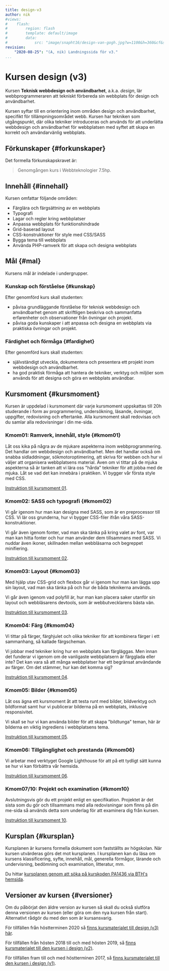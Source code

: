 ```yaml
---
title: design-v3
author: nik
#views:
#    flash:
#        region: flash
#        template: default/image
#        data:
#            src: "image/snapht16/design-van-gogh.jpg?w=1100&h=360&cf&s=10&s=8&smooth&sharpen&f3=mean_removal&emboss&convolve=lighten:emboss-alt:motion"
revision:
    "2020-08-25": "(A, nik) Landningssida för v3."
...
```

Kursen design (v3)
===================================================

Kursen **Teknisk webbdesign och användbarhet**, a.k.a. *design*, lär webbprogrammeraren att tekniskt förbereda sin webbplats för design och användbarhet.

Kursen syftar till en orientering inom områden design och användbarhet, specifikt för tillämpningsområdet webb. Kursen har tekniken som utgångspunkt, där olika tekniker introduceras och används för att underlätta webbdesign och användbarhet för webbplatsen med syftet att skapa en korrekt och användarvänlig webbplats.

<!--more-->



Förkunskaper {#forkunskaper}
------------------------

Det formella förkunskapskravet är:

> Genomgången kurs i Webbteknologier 7.5hp.




Innehåll {#innehall}
------------------------

Kursen omfattar följande områden:

* Färglära och färgsättning av en webbplats
* Typografi
* Lagar och regler kring webbplatser
* Anpassa webbplats för funktionshindrade
* Grid-baserad layout
* CSS-konstruktioner för style med CSS/SASS
* Bygga tema till webbplats
* Använda PHP-ramverk för att skapa och designa webbplats
<!-- * Sökmotoroptimering -->



Mål {#mal}
------------------------

Kursens mål är indelade i undergrupper.



### Kunskap och förståelse {#kunskap}

Efter genomförd kurs skall studenten:

* påvisa grundläggande förståelse för teknisk webbdesign och användbarhet genom att skriftligen beskriva och sammanfatta erfarenheter och observationer från övningar och projekt.
* påvisa goda kunskaper i att anpassa och designa en webbplats via praktiska övningar och projekt.



### Färdighet och förmåga {#fardighet}

Efter genomförd kurs skall studenten:

* självständigt utveckla, dokumentera och presentera ett projekt inom webbdesign och användbarhet.
* ha god praktisk förmåga att hantera de tekniker, verktyg och miljöer som används för att designa och göra en webbplats användbar.


Kursmoment {#kursmoment}
------------------------

Kursen är uppdelad i kursmoment där varje kursmoment uppskattas till 20h studerande i form av programmering, undersökning, läsande, övningar, uppgifter, redovisning och eftertanke. Alla kursmoment skall redovisas och du samlar alla redovisningar i din me-sida.


### Kmom01: Ramverk, innehåll, style {#kmom01}

Låt oss kika på några av de mjukare aspekterna inom webbprogrammering. Det handlar om webbdesign och användbarhet. Men det handlar också om snabba sidladdningar, sökmotoroptimering, att skriva för webben och hur vi väljer att organisera webbplatsens material. Även om vi tittar på de mjuka aspekterna så är tanken att vi lära oss "hårda" tekniker för att jobba med de mjuka. Låt se vad det kan innebära i praktiken. Vi bygger vår första style med CSS.

[Instruktion till kursmoment 01](./kmom01).



### Kmom02: SASS och typografi {#kmom02}

Vi går igenom hur man kan designa med SASS, som är en preprocessor till CSS. Vi lär oss grunderna, hur vi bygger CSS-filer ifrån våra SASS-konstruktioner.

Vi går även igenom fonter, vad man ska tänka på kring valet av font, var man kan hitta fonter och hur man använder dem tillsammans med SASS. Vi nuddar även ikoner, skillnaden mellan webbläsarna och begreppet minifiering.

[Instruktion till kursmoment 02](./kmom02).



### Kmom03: Layout {#kmom03}

Med hjälp utav CSS-grid och flexbox går vi igenom hur man kan lägga upp sin layout, vad man ska tänka på och hur de båda teknikerna används.

Vi går även igenom vad polyfill är, hur man kan placera saker utanför sin layout och webbläsarens devtools, som är webbutvecklarens bästa vän.

[Instruktion till kursmoment 03](./kmom03).



### Kmom04: Färg  {#kmom04}

Vi tittar på färger, färghjulet och olika tekniker för att kombinera färger i ett sammanhang, så kallade färgscheman.

Vi jobbar med tekniker kring hur en webbplats kan färgläggas. Men innan det funderar vi igenom om de vanligaste webbplatsern är färgglada eller inte? Det kan vara så att många webbplatser har ett begränsat användande av färger. Om det stämmer, hur kan det komma sig?

[Instruktion till kursmoment 04](./kmom04).



### Kmom05: Bilder {#kmom05}

Låt oss ägna ett kursmoment åt att testa runt med bilder, bildverktyg och bildformat samt hur vi publicerar bilderna på en webbplats, inklusive responsivitet.

Vi skall se hur vi kan använda bilder för att skapa "bildtunga" teman, här är bilderna en viktig ingrediens i webbplatsens tema.

[Instruktion till kursmoment 05](./kmom05).



### Kmom06: Tillgänglighet och prestanda {#kmom06}

Vi arbetar med verktyget Google Lighthouse för att på ett tydligt sätt kunna se hur vi kan förbättra vår hemsida.

[Instruktion till kursmoment 06](./kmom06).



### Kmom07/10: Projekt och examination {#kmom10}

Avslutningsvis gör du ett projekt enligt en specifikation. Projektet är det sista som du gör och tillsammans med alla redovisningar som finns på din me-sida så används detta som underlag för att examinera dig från kursen.

[Instruktion till kursmoment 10](./kmom10).



<!-- Kurslitteratur {#litteratur}
----------------------------

[Måste jag skaffa kurslitteraturen](kurser/maste-jag-skaffa-kurslitteraturen)?



### Kurslitteratur {#kurslitteratur}

Som kurslitteratur har jag valt följande böcker, tillsammans med ett antal artiklar som finns tillgängliga på nätet.

Det finns läsanvisningar i samband med varje kursmoment.

* **[The Principles of Beautiful Web Design](kunskap/boken-the-principles-of-beautiful-web-design)**   -->


<!--
### Referenslitteratur {#referenslitteratur}

Följande böcker har jag valt som referenslitteratur. De kan vara bra att ha tillhands och ger lite extra läsmöjligheter. De behövs inte för att klara kursen men vill du bemästra kursens område så är dessa böcker bra startpunkter.

* **[HTML och CSS-boken](kunskap/boken-html-och-css-boken)**  

-->


<!--
### Övrig litteratur {#ovriglitteratur}

I varje kursmoment kan det tillkomma läsanvisningar i till exempel artiklar, manualer och webbmaterial.



Läsanvisningar {#lasanvisning}
------------------------------

Här följer en sammanställning av de läsanvisningar till kurslitteraturen som ges i varje kursmoment.

| Kursmoment | Beautiful Web Design   |
|------------|------------------------|
| Kmom01     |                        |
| Kmom02     | 1                      |
| Kmom03     | (1), 4                 |
| Kmom04     | 2, (4)                 |
| Kmom05     | 5                      |
| Kmom06     | 3                      |
| Kmom10     |                        |



Rekommenderad studieplan {#studieplan}
---------------------------------------------

Kursen har en [rekommenderad studieplan](kurser/design/studieplan) som visar en översikt över kursens olika moment och när de i tiden bör utföras för att studenten skall ligga i fas med kursens planering.

I studieplanen visas när rättning sker av respektive inlämnat moment samt när det finns möjligheter att göra restinlämningar.

Läs mer om den [rekommenderade studieplanen](kurser/faq/rekommenderad-studieplan).



Lektionsplan {#lektionsplan}
---------------------------------------------

Det finns en [lektionsplan](kurser/design/lektionsplan) som visar en detaljplanering för undervisningen i kursen, vecka för vecka.

Läs mer om [lektionsplanen](kurser/faq/lektionsplan-och-schema).



Handledning {#handledning}
----------------------------------------

Förutom den planerade undervisningen enligt lektionsplanen så kan du få hjälp och stöd i kursens chatt och i forumet. Chatten lämpar sig för korta enkla frågor och forumet för mer utredande och längre frågor och svar. Om du inte får svar i chatten så rekommenderas att du postar i forumet.

Läs om [lärarstöd och handledning](kurser/faq/lararstod-och-handledning).



Betygsättning {#betyg}
------------------------

Det finns ett särskilt dokument som beskriver [hur bedömning och betygsättning sker](kurser/faq/bedomning-och-betygsattning).



Ladok {#ladok}
------------------------

Enligt kursplanen finns ett antal ladokmoment och de är kopplade till kursens kursmoment enligt följande.

| Kursens moment  | Ladok moment enligt kursplan  |
|-----------------|-------------------------------|
| Kmom01 + kmom02 | Uppgift 1 á 2.5hp             |
| Kmom03 + kmom04 | Uppgift 2 á 2.5hp             |
| Kmom05 - kmom10 | Projekt á 2.5hp               |

Den sista inlämningen bestämmer kursens slutbetyg vilket utfärdas när samtliga moment godkänts.

Läs mer om [rapportering av resultat](kurser/faq/resultatrapportering).



Kursutvärdering och kursutveckling {#kursutvardering}
-----------------------------------------------------

Det finns ett särskilt dokument som beskriver hur arbetet med kursutvärderingar och kursutveckling sker. Det är oerhört viktigt för mig att du säger till vad du tycker om kurs och kursmaterial, du kan alltid hojta till i både forum, chatt eller mail.

Läs om hur [vi jobbar med kursutvärdering och kursutveckling](kurser/faq/kursutvardering-och-kursutveckling).

-->


Kursplan {#kursplan}
-----------------------------------------------------

Kursplanen är kursens formella dokument som fastställts av högskolan. När kursen utvärderas görs det mot kursplanen. I kursplanen kan du läsa om kursens klassificering, syfte, innehåll, mål, generella förmågor, lärande och undervisning, bedömning och examination, litteratur, mm.

Du hittar [kursplanen genom att söka på kurskoden PA1436 via BTH's hemsida](http://edu.bth.se/utbildning/utb_kursplaner.asp?KKurskod=PA1436).



Versioner av kursen {#versioner}
-----------------------------------------------------

Om du påbörjat den äldre version av kursen så skall du också slutföra denna versionen av kursen (eller göra om den nya kursen från start). Alternativt rådgör du med den som är kursansvarig.

För tillfällen från höstterminen 2020 så [finns kursmaterialet till design (v3) här](kurser/design-v3).

För tillfällen från hösten 2018 till och med hösten 2019, så [finns kursmaterialet till den kursen i design (v2)](kurser/design-v2).

För tillfällen fram till och med höstterminen 2017, så [finns kursmaterialet till den kursen i design (v1)](kurser/design-v1).
